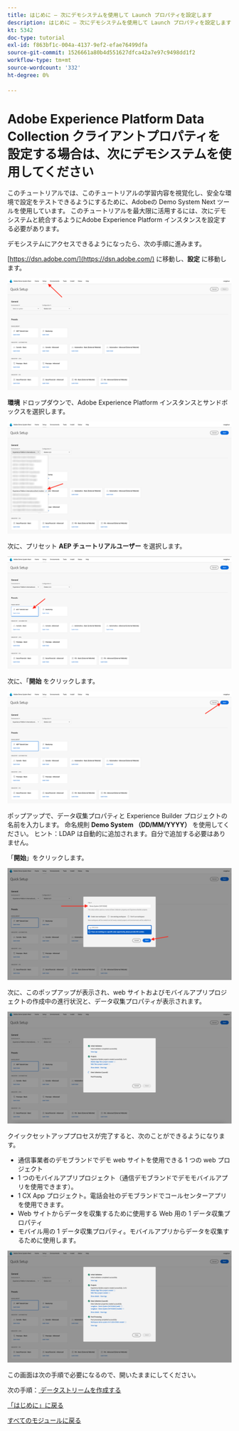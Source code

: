 ```yaml
---
title: はじめに – 次にデモシステムを使用して Launch プロパティを設定します
description: はじめに – 次にデモシステムを使用して Launch プロパティを設定します
kt: 5342
doc-type: tutorial
exl-id: f863bf1c-004a-4137-9ef2-efae76499dfa
source-git-commit: 1526661a80b4d551627dfca42a7e97c9498dd1f2
workflow-type: tm+mt
source-wordcount: '332'
ht-degree: 0%

---
```


# Adobe Experience Platform Data Collection クライアントプロパティを設定する場合は、次にデモシステムを使用してください

このチュートリアルでは、このチュートリアルの学習内容を視覚化し、安全な環境で設定をテストできるようにするために、Adobeの Demo System Next ツールを使用しています。 このチュートリアルを最大限に活用するには、次にデモシステムと統合するようにAdobe Experience Platform インスタンスを設定する必要があります。

デモシステムにアクセスできるようになったら、次の手順に進みます。

[https://dsn.adobe.com/](https://dsn.adobe.com/) に移動し、**設定** に移動します。

![DSN](./images/dsnsetup.png)

**環境** ドロップダウンで、Adobe Experience Platform インスタンスとサンドボックスを選択します。

![DSN](./images/dsnh1.png)

次に、プリセット **AEP チュートリアルユーザー** を選択します。

![DSN](./images/dsnhome.png)

次に、「**開始** をクリックします。

![DSN](./images/dsn2.png)

ポップアップで、データ収集プロパティと Experience Builder プロジェクトの名前を入力します。 命名規則 **Demo System （DD/MM/YYYY）** を使用してください。 ヒント：LDAP は自動的に追加されます。自分で追加する必要はありません。

「**開始**」をクリックします。

![DSN](./images/dsn3.png)

次に、このポップアップが表示され、web サイトおよびモバイルアプリプロジェクトの作成中の進行状況と、データ収集プロパティが表示されます。

![DSN](./images/dsn4.png)

クイックセットアッププロセスが完了すると、次のことができるようになります。

- 通信事業者のデモブランドでデモ web サイトを使用できる 1 つの web プロジェクト
- 1 つのモバイルアプリプロジェクト（通信デモブランドでデモモバイルアプリを使用できます）。
- 1 CX App プロジェクト。電話会社のデモブランドでコールセンターアプリを使用できます。
- Web サイトからデータを収集するために使用する Web 用の 1 データ収集プロパティ
- モバイル用の 1 データ収集プロパティ。モバイルアプリからデータを収集するために使用します。

![DSN](./images/dsn5.png)

この画面は次の手順で必要になるので、開いたままにしてください。

次の手順：[ データストリームを作成する ](./ex3.md)

[「はじめに」に戻る](./getting-started.md)

[すべてのモジュールに戻る](./../../../overview.md)
